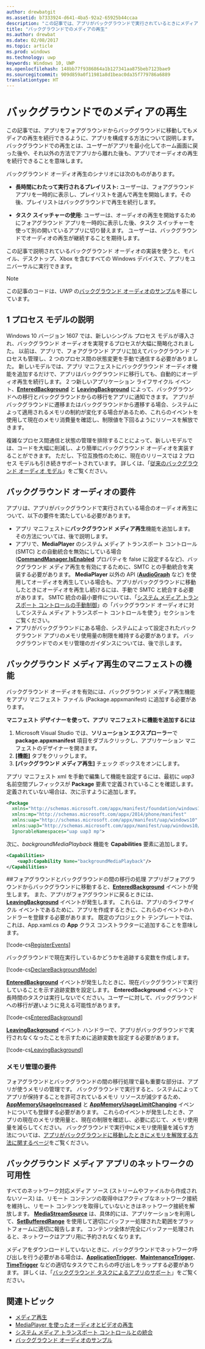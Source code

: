 ```yaml
---
author: drewbatgit
ms.assetid: b7333924-d641-4ba5-92a2-65925b44ccaa
description: "この記事では、アプリがバックグラウンドで実行されているときにメディアを再生する方法を示します。"
title: "バックグラウンドでのメディアの再生"
ms.author: drewbat
ms.date: 02/08/2017
ms.topic: article
ms.prod: windows
ms.technology: uwp
keywords: Windows 10, UWP
ms.openlocfilehash: 148bb77f9386864a1b127341aa875beb7123bae9
ms.sourcegitcommit: 909d859a0f11981a8d1beac0da35f779786a6889
translationtype: HT
---
```

# <a name="play-media-in-the-background"></a>バックグラウンドでのメディアの再生
この記事では、アプリをフォアグラウンドからバックグラウンドに移動してもメディアの再生を続行できるように、アプリを構成する方法について説明します。 バックグラウンドでの再生とは、ユーザーがアプリを最小化してホーム画面に戻った後や、それ以外の方法でアプリから離れた後も、アプリでオーディオの再生を続行できることを意味します。 

バックグラウンド オーディオ再生のシナリオには次のものがあります。

-   **長時間にわたって実行されるプレイリスト:** ユーザーは、フォアグラウンド アプリを一時的に表示し、プレイリストを選んで再生を開始します。その後、プレイリストはバックグラウンドで再生を続行します。

-   **タスク スイッチャーの使用:** ユーザーは、オーディオの再生を開始するためにフォアグラウンド アプリを一時的に表示した後、タスク スイッチャーを使って別の開いているアプリに切り替えます。 ユーザーは、バックグラウンドでオーディオの再生が継続することを期待します。

この記事で説明されているバックグラウンド オーディオの実装を使うと、モバイル、デスクトップ、Xbox を含むすべての Windows デバイスで、アプリをユニバーサルに実行できます。

> [!NOTE]
> この記事のコードは、UWP の[バックグラウンド オーディオのサンプル](http://go.microsoft.com/fwlink/p/?LinkId=800141)を基にしています。

## <a name="explanation-of-one-process-model"></a>1 プロセス モデルの説明
Windows 10 バージョン 1607 では、新しいシングル プロセス モデルが導入され、バックグラウンド オーディオを実現するプロセスが大幅に簡略化されました。 以前は、アプリで、フォアグラウンド アプリに加えてバックグラウンド プロセスも管理し、2 つのプロセス間の状態変更を手動で通信する必要がありました。 新しいモデルでは、アプリ マニフェストにバックグラウンド オーディオ機能を追加するだけで、アプリはバックグラウンドに移行しても、自動的にオーディオ再生を続行します。 2 つ新しいアプリケーション ライフサイクル イベント、[**EnteredBackground**](https://msdn.microsoft.com/library/windows/apps/Windows.ApplicationModel.Core.CoreApplication.EnteredBackground) と [**LeavingBackground**](https://msdn.microsoft.com/library/windows/apps/Windows.ApplicationModel.Core.CoreApplication.LeavingBackground) によって、バックグラウンドへの移行とバックグラウンドからの移行をアプリに通知できます。 アプリがバックグラウンドに遷移またはバックグラウンドから遷移する場合、システムによって適用されるメモリの制約が変化する場合があるため、これらのイベントを使用して現在のメモリ消費量を確認し、制限値を下回るようにリソースを解放できます。

複雑なプロセス間通信と状態の管理を排除することによって、新しいモデルでは、コードを大幅に削減し、より簡単にバックグラウンド オーディオを実装することができます。 ただし、下位互換性のために、現在のリリースでは 2 プロセス モデルも引き続きサポートされています。 詳しくは、「[従来のバックグラウンド オーディオ モデル](legacy-background-media-playback.md)」をご覧ください。

## <a name="requirements-for-background-audio"></a>バックグラウンド オーディオの要件
アプリは、アプリがバックグラウンドで実行されている場合のオーディオ再生について、以下の要件を満たしている必要があります。

* アプリ マニフェストに**バックグラウンド メディア再生**機能を追加します。その方法については、後で説明します。
* アプリで、**MediaPlayer** のシステム メディア トランスポート コントロール (SMTC) との自動統合を無効にしている場合 ([**CommandManager.IsEnabled**](https://msdn.microsoft.com/library/windows/apps/Windows.Media.Playback.MediaPlaybackCommandManager.IsEnabled) プロパティを false に設定するなど)、バックグラウンド メディア再生を有効にするために、SMTC との手動統合を実装する必要があります。 **MediaPlayer** 以外の API ([**AudioGraph**](https://msdn.microsoft.com/library/windows/apps/Windows.Media.Audio.AudioGraph) など) を使用してオーディオを再生している場合も、アプリがバックグラウンドに移動したときにオーディオを再生し続けるには、手動で SMTC と統合する必要があります。 SMTC 統合の最小要件については、「[システム メディア トランスポート コントロールの手動制御](system-media-transport-controls.md)」の「バックグラウンド オーディオに対してシステム メディア トランスポート コントロールを使う」セクションをご覧ください。
* アプリがバックグラウンドにある場合、システムによって設定されたバックグラウンド アプリのメモリ使用量の制限を維持する必要があります。 バックグラウンドでのメモリ管理のガイダンスについては、後で示します。

## <a name="background-media-playback-manifest-capability"></a>バックグラウンド メディア再生のマニフェストの機能
バックグラウンド オーディオを有効には、バックグラウンド メディア再生機能をアプリ マニフェスト ファイル (Package.appxmanifest) に追加する必要があります。 

**マニフェスト デザイナーを使って、アプリ マニフェストに機能を追加するには**

1.  Microsoft Visual Studio では、**ソリューション エクスプローラー**で **package.appxmanifest** 項目をダブルクリックし、アプリケーション マニフェストのデザイナーを開きます。
2.  **[機能]** タブをクリックします。
3.  **[バックグラウンド メディア再生]** チェック ボックスをオンにします。

アプリ マニフェスト xml を手動で編集して機能を設定するには、最初に *uap3* 名前空間プレフィックスが **Package** 要素で定義されていることを確認します。 定義されていない場合は、次に示すように追加します。
```xml
<Package
  xmlns="http://schemas.microsoft.com/appx/manifest/foundation/windows10"
  xmlns:mp="http://schemas.microsoft.com/appx/2014/phone/manifest"
  xmlns:uap="http://schemas.microsoft.com/appx/manifest/uap/windows10"
  xmlns:uap3="http://schemas.microsoft.com/appx/manifest/uap/windows10/3"
  IgnorableNamespaces="uap uap3 mp">
```

次に、*backgroundMediaPlayback* 機能を **Capabilities** 要素に追加します。
```xml
<Capabilities>
    <uap3:Capability Name="backgroundMediaPlayback"/>
</Capabilities>
```

##<a name="handle-transitioning-between-foreground-and-background"></a>フォアグラウンドとバックグラウンドの間の移行の処理
アプリがフォアグラウンドからバックグラウンドに移動すると、[**EnteredBackground**](https://msdn.microsoft.com/library/windows/apps/Windows.ApplicationModel.Core.CoreApplication.EnteredBackground) イベントが発生します。 また、アプリがフォアグラウンドに戻るときには、[**LeavingBackground**](https://msdn.microsoft.com/library/windows/apps/Windows.ApplicationModel.Core.CoreApplication.LeavingBackground) イベントが発生します。 これらは、アプリのライフサイクル イベントであるために、アプリを作成するときに、これらのイベントのハンドラーを登録する必要があります。 既定のプロジェクト テンプレートでは、これは、App.xaml.cs の **App** クラス コンストラクターに追加することを意味します。 

[!code-cs[RegisterEvents](./code/BackgroundAudio_RS1/cs/App.xaml.cs#SnippetRegisterEvents)]

バックグラウンドで現在実行しているかどうかを追跡する変数を作成します。

[!code-cs[DeclareBackgroundMode](./code/BackgroundAudio_RS1/cs/App.xaml.cs#SnippetDeclareBackgroundMode)]

[**EnteredBackground**](https://msdn.microsoft.com/library/windows/apps/Windows.ApplicationModel.Core.CoreApplication.EnteredBackground) イベントが発生したときに、現在バックグラウンドで実行していることを示す追跡変数を設定します。 **EnteredBackground** イベントで長時間のタスクは実行しないでください。ユーザーに対して、バックグラウンドへの移行が遅いように見える可能性があります。

[!code-cs[EnteredBackground](./code/BackgroundAudio_RS1/cs/App.xaml.cs#SnippetEnteredBackground)]

[**LeavingBackground**](https://msdn.microsoft.com/library/windows/apps/Windows.ApplicationModel.Core.CoreApplication.LeavingBackground) イベント ハンドラーで、アプリがバックグラウンドで実行されなくなったことを示すために追跡変数を設定する必要があります。

[!code-cs[LeavingBackground](./code/BackgroundAudio_RS1/cs/App.xaml.cs#SnippetLeavingBackground)]

### <a name="memory-management-requirements"></a>メモリ管理の要件
フォアグラウンドとバックグラウンドの間の移行処理で最も重要な部分は、アプリが使うメモリの管理です。 バックグラウンドで実行すると、システムによってアプリが保持することを許可されているメモリ リソースが減少するため、[**AppMemoryUsageIncreased**](https://msdn.microsoft.com/library/windows/apps/Windows.System.MemoryManager.AppMemoryUsageIncreased) と [**AppMemoryUsageLimitChanging**](https://msdn.microsoft.com/library/windows/apps/Windows.System.MemoryManager.AppMemoryUsageLimitChanging) イベントについても登録する必要があります。 これらのイベントが発生したとき、アプリの現在のメモリ使用量と、現在の制限を確認し、必要に応じて、メモリ使用量を減らしてください。 バックグラウンドで実行中にメモリ使用量を減らす方法については、[アプリがバックグラウンドに移動したときにメモリを解放する方法に関するページ](../launch-resume/reduce-memory-usage.md)をご覧ください。

## <a name="network-availability-for-background-media-apps"></a>バックグラウンド メディア アプリのネットワークの可用性
すべてのネットワーク対応メディア ソース (ストリームやファイルから作成されないソース) は、リモート コンテンツの取得中はアクティブなネットワーク接続を維持し、リモート コンテンツを取得していないときはネットワーク接続を解放します。 [**MediaStreamSource**](https://msdn.microsoft.com/library/windows/apps/Windows.Media.Core.MediaStreamSource) は、具体的には、アプリケーションを利用して、[**SetBufferedRange**](https://msdn.microsoft.com/library/windows/apps/dn282762) を使用して適切にバッファー処理された範囲をプラットフォームに適切に報告します。 コンテンツ全体が完全にバッファー処理されると、ネットワークはアプリ用に予約されなくなります。

メディアをダウンロードしていないときに、バックグラウンドでネットワーク呼び出しを行う必要がある場合は、[**ApplicationTrigger**](https://msdn.microsoft.com/library/windows/apps/Windows.ApplicationModel.Background.ApplicationTrigger)、[**MaintenanceTrigger**](https://msdn.microsoft.com/library/windows/apps/Windows.ApplicationModel.Background.MaintenanceTrigger)、[**TimeTrigger**](https://msdn.microsoft.com/library/windows/apps/Windows.ApplicationModel.Background.TimeTrigger) などの適切なタスクでこれらの呼び出しをラップする必要があります。 詳しくは、「[バックグラウンド タスクによるアプリのサポート](https://msdn.microsoft.com/windows/uwp/launch-resume/support-your-app-with-background-tasks)」をご覧ください。

## <a name="related-topics"></a>関連トピック
* [メディア再生](media-playback.md)
* [MediaPlayer を使ったオーディオとビデオの再生](play-audio-and-video-with-mediaplayer.md)
* [システム メディア トランスポート コントロールとの統合](integrate-with-systemmediatransportcontrols.md)
* [バックグラウンド オーディオのサンプル](https://github.com/Microsoft/Windows-universal-samples/tree/master/Samples/BackgroundMediaPlayback)

 

 




